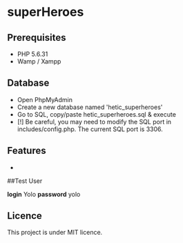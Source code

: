 # superHeroes



## Prerequisites
- PHP 5.6.31
- Wamp / Xampp

## Database
- Open PhpMyAdmin
- Create a new database named 'hetic_superheroes'
- Go to SQL, copy/paste hetic_superheroes.sql & execute
- [!] Be careful, you may need to modify the SQL port in includes/config.php. The current SQL port is 3306.

## Features
-

##Test User

**login** Yolo
**password** yolo


## Licence
This project is under MIT licence. 